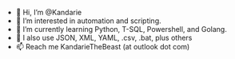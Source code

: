 - 👋 Hi, I’m @Kandarie
- 👀 I’m interested in automation and scripting.
- 🌱 I’m currently learning Python, T-SQL, Powershell, and Golang.
- 💞️ I also use JSON, XML, YAML, .csv, .bat, plus others
- 📫 Reach me KandarieTheBeast (at outlook dot com)

<!---
Kandarie/Kandarie is a ✨ special ✨ repository because its `README.md` (this file) appears on your GitHub profile.
You can click the Preview link to take a look at your changes.
--->
